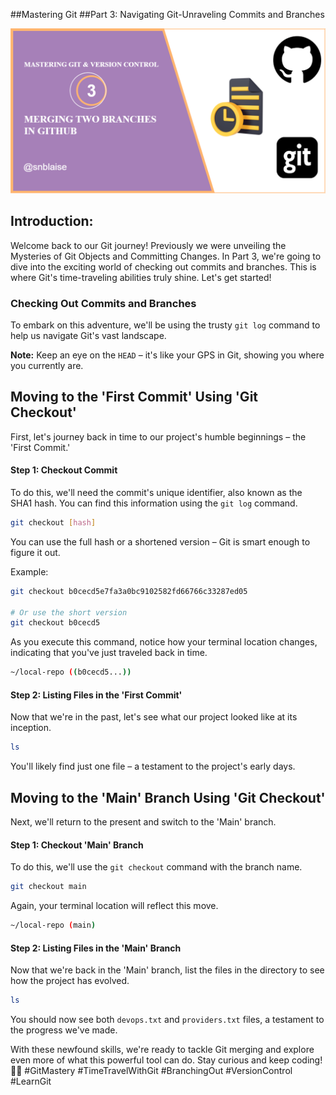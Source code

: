 ##Mastering Git
##Part 3: Navigating Git-Unraveling Commits and Branches

![Alt text](<images/Mastering git 3.drawio.png>)

## Introduction:
Welcome back to our Git journey! Previously we were unveiling the Mysteries of Git Objects and Committing Changes. In Part 3, we're going to dive into the exciting world of checking out commits and branches. This is where Git's time-traveling abilities truly shine. Let's get started!


### Checking Out Commits and Branches

To embark on this adventure, we'll be using the trusty `git log` command to help us navigate Git's vast landscape.

**Note:** Keep an eye on the `HEAD` – it's like your GPS in Git, showing you where you currently are.

## Moving to the 'First Commit' Using 'Git Checkout'

First, let's journey back in time to our project's humble beginnings – the 'First Commit.'

#### Step 1: Checkout Commit

To do this, we'll need the commit's unique identifier, also known as the SHA1 hash. You can find this information using the `git log` command.

```bash
git checkout [hash]
```

You can use the full hash or a shortened version – Git is smart enough to figure it out.

Example:

```bash
git checkout b0cecd5e7fa3a0bc9102582fd66766c33287ed05

# Or use the short version
git checkout b0cecd5
```

As you execute this command, notice how your terminal location changes, indicating that you've just traveled back in time.

```bash
~/local-repo ((b0cecd5...))
```

#### Step 2: Listing Files in the 'First Commit'

Now that we're in the past, let's see what our project looked like at its inception.

```bash
ls
```

You'll likely find just one file – a testament to the project's early days.

## Moving to the 'Main' Branch Using 'Git Checkout'

Next, we'll return to the present and switch to the 'Main' branch.

#### Step 1: Checkout 'Main' Branch

To do this, we'll use the `git checkout` command with the branch name.

```bash
git checkout main
```

Again, your terminal location will reflect this move.

```bash
~/local-repo (main)
```

#### Step 2: Listing Files in the 'Main' Branch

Now that we're back in the 'Main' branch, list the files in the directory to see how the project has evolved.

```bash
ls
```

You should now see both `devops.txt` and `providers.txt` files, a testament to the progress we've made.

With these newfound skills, we're ready to tackle Git merging and explore even more of what this powerful tool can do. Stay curious and keep coding! 🚀🌟 #GitMastery #TimeTravelWithGit #BranchingOut #VersionControl #LearnGit
